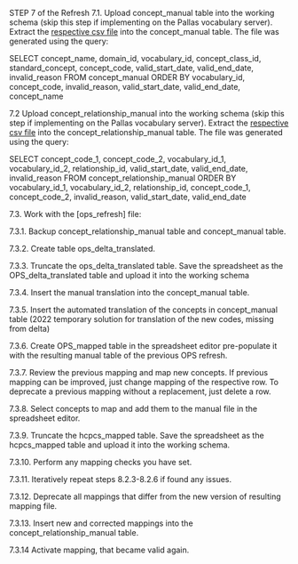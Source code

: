 STEP 7 of the Refresh
7.1. Upload concept_manual table into the working schema (skip this step if implementing on the Pallas vocabulary server).
    Extract the [respective csv file](https://drive.google.com/drive/u/0/folders/1P2dJ9PDMDuu03K-EqzAR8QgmLj72kEB0) into the concept_manual table. The file was generated using the query:

SELECT concept_name,
       domain_id,
       vocabulary_id,
       concept_class_id,
       standard_concept,
       concept_code,
       valid_start_date,
       valid_end_date,
       invalid_reason
FROM concept_manual
ORDER BY vocabulary_id, concept_code, invalid_reason, valid_start_date, valid_end_date, concept_name

7.2 Upload concept_relationship_manual into the working schema (skip this step if implementing on the Pallas vocabulary server).
    Extract the [respective csv file](https://drive.google.com/drive/u/1/folders/1P2dJ9PDMDuu03K-EqzAR8QgmLj72kEB0) into the concept_relationship_manual table. The file was generated using the query:

SELECT concept_code_1,
       concept_code_2,
       vocabulary_id_1,
       vocabulary_id_2,
       relationship_id,
       valid_start_date,
       valid_end_date,
       invalid_reason
FROM concept_relationship_manual
ORDER BY vocabulary_id_1, vocabulary_id_2, relationship_id, concept_code_1, concept_code_2, invalid_reason, valid_start_date, valid_end_date

7.3. Work with the [ops_refresh] file:

7.3.1. Backup concept_relationship_manual table and concept_manual table.

7.3.2. Create table ops_delta_translated.

7.3.3. Truncate the ops_delta_translated table. Save the spreadsheet as the OPS_delta_translated table and upload it into the working schema

7.3.4. Insert the manual translation into the concept_manual table.

7.3.5. Insert the automated translation of the concepts in concept_manual table (2022 temporary solution for translation of the new codes, missing from delta)

7.3.6. Create OPS_mapped table in the spreadsheet editor pre-populate it with the resulting manual table of the previous OPS refresh.

7.3.7. Review the previous mapping and map new concepts. If previous mapping can be improved, just change mapping of the respective row. To deprecate a previous mapping without a replacement, just delete a row.

7.3.8. Select concepts to map and add them to the manual file in the spreadsheet editor.

7.3.9. Truncate the hcpcs_mapped table. Save the spreadsheet as the hcpcs_mapped table and upload it into the working schema.

7.3.10. Perform any mapping checks you have set.

7.3.11. Iteratively repeat steps 8.2.3-8.2.6 if found any issues.

7.3.12. Deprecate all mappings that differ from the new version of resulting mapping file.

7.3.13. Insert new and corrected mappings into the concept_relationship_manual table.

7.3.14 Activate mapping, that became valid again.
